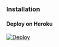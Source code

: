 ### Installation
#### Deploy on Heroku
[![Deploy](https://www.herokucdn.com/deploy/button.svg)](https://heroku.com/deploy?template=https://github.com/Devikaiii/MT-settingsce)
